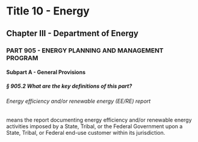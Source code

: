 
# Title 10 - Energy
## Chapter III - Department of Energy
### PART 905 - ENERGY PLANNING AND MANAGEMENT PROGRAM
#### Subpart A - General Provisions
##### § 905.2 What are the key definitions of this part?
###### Energy efficiency and/or renewable energy (EE/RE) report

means the report documenting energy efficiency and/or renewable energy activities imposed by a State, Tribal, or the Federal Government upon a State, Tribal, or Federal end-use customer within its jurisdiction.
